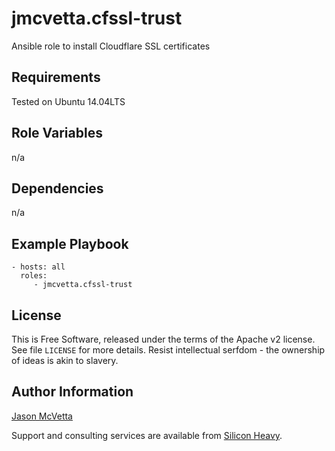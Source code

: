 jmcvetta.cfssl-trust
====================

Ansible role to install Cloudflare SSL certificates


Requirements
------------

Tested on Ubuntu 14.04LTS


Role Variables
--------------

n/a


Dependencies
------------

n/a


Example Playbook
----------------

    - hosts: all
      roles:
         - jmcvetta.cfssl-trust


License
-------

This is Free Software, released under the terms of the Apache v2 license.  See
file `LICENSE` for more details.  Resist intellectual serfdom - the ownership
of ideas is akin to slavery.


Author Information
------------------

[Jason McVetta](mailto:jason.mcvetta@gmail.com)

Support and consulting services are available from [Silicon
Heavy](http://siliconheavy.com).

